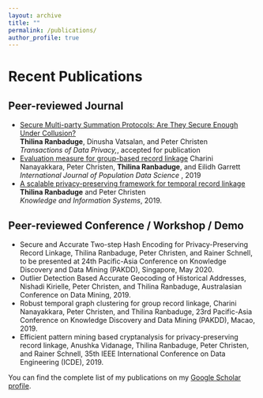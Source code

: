 ```yaml
---
layout: archive
title: ""
permalink: /publications/
author_profile: true
---
```

# Recent Publications

## Peer-reviewed Journal
* [Secure Multi-party Summation Protocols: Are They Secure Enough Under Collusion?]()</br>
  <b>Thilina Ranbaduge</b>, Dinusha Vatsalan, and Peter Christen</br>
  <i>Transactions of Data Privacy,</i>, accepted for publication
* [Evaluation measure for group-based record linkage]()
  Charini Nanayakkara, Peter Christen, <b>Thilina Ranbaduge</b>, and Eilidh Garrett </br>
  <i>International Journal of Population Data Science </i>, 2019  
* [A scalable privacy-preserving framework for temporal record linkage](http://) </br>
  <b>Thilina Ranbaduge</b> and Peter Christen </br>
  <i>Knowledge and Information Systems</i>, 2019. 

## Peer-reviewed Conference / Workshop / Demo 
* Secure and Accurate Two-step Hash Encoding for Privacy-Preserving Record Linkage, Thilina Ranbaduge, Peter Christen, and Rainer Schnell, to be presented at 24th Pacific-Asia Conference on Knowledge Discovery and Data Mining (PAKDD), Singapore, May 2020.
* Outlier Detection Based Accurate Geocoding of Historical Addresses, Nishadi Kirielle, Peter Christen, and Thilina Ranbaduge, Australasian Conference on Data Mining, 2019.
* Robust temporal graph clustering for group record linkage, Charini Nanayakkara, Peter Christen, and Thilina Ranbaduge, 23rd Pacific-Asia Conference on Knowledge Discovery and Data Mining (PAKDD), Macao, 2019.
* Efficient pattern mining based cryptanalysis for privacy-preserving record linkage, Anushka Vidanage, Thilina Ranbaduge, Peter Christen, and Rainer Schnell, 35th IEEE International Conference on Data Engineering (ICDE), 2019. 


You can find the complete list of my publications on my <a href="https://scholar.google.com.au/citations?user=pXWdkr4AAAAJ&hl=en">Google Scholar profile</a>. 
